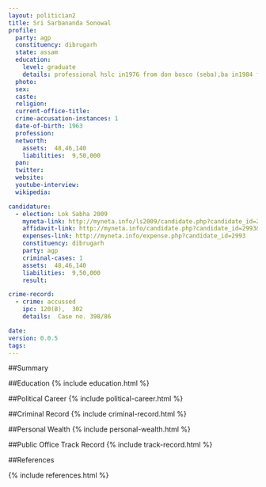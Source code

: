```yaml
---
layout: politician2
title: Sri Sarbananda Sonowal
profile: 
  party: agp
  constituency: dibrugarh
  state: assam
  education: 
    level: graduate
    details: professional hslc in1976 from don bosco (seba),ba in1984 from d.u ll.b in 1996 from g u and bcj in 1996 from g u
  photo: 
  sex: 
  caste: 
  religion: 
  current-office-title: 
  crime-accusation-instances: 1
  date-of-birth: 1963
  profession: 
  networth: 
    assets:  48,46,140
    liabilities:  9,50,000
  pan: 
  twitter: 
  website: 
  youtube-interview: 
  wikipedia: 

candidature: 
  - election: Lok Sabha 2009
    myneta-link: http://myneta.info/ls2009/candidate.php?candidate_id=2993
    affidavit-link: http://myneta.info/candidate.php?candidate_id=2993&scan=original
    expenses-link: http://myneta.info/expense.php?candidate_id=2993
    constituency: dibrugarh 
    party: agp
    criminal-cases: 1
    assets:  48,46,140
    liabilities:  9,50,000
    result:  

crime-record: 
  - crime: accussed
    ipc: 120(B),  302
    details:  Case no. 398/86  

date: 
version: 0.0.5
tags: 
---
```

##Summary


##Education
{% include education.html %}


##Political Career
{% include political-career.html %}


##Criminal Record
{% include criminal-record.html %}


##Personal Wealth
{% include personal-wealth.html %}


##Public Office Track Record
{% include track-record.html %}


##References


{% include references.html %}